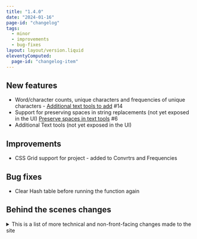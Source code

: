 ```yaml
---
title: "1.4.0"
date: "2024-01-16"
page-id: "changelog"
tags: 
  - minor
  - improvements
  - bug-fixes
layout: layout/version.liquid
eleventyComputed:
  page-id: "changelog-item"
---
```

## New features
- Word/character counts, unique characters and frequencies of unique characters - [Additional text tools to add](https://github.com/stickerboy/convrtrjs/issues/14) #14
- Support for preserving spaces in string replacements (not yet exposed in the UI) [Preserve spaces in text tools](https://github.com/stickerboy/convrtrjs/issues/6) #6
- Additional Text tools (not yet exposed in the UI)  

## Improvements
- CSS Grid support for project - added to Convrtrs and Frequencies

## Bug fixes
- Clear Hash table before running the function again

## Behind the scenes changes
<details>
<summary>This is a list of more technical and non-front-facing changes made to the site</summary>

### Changes
- Updated clipboard functionality to new API, leaving classic function as a fallback for old browsers
</details>
